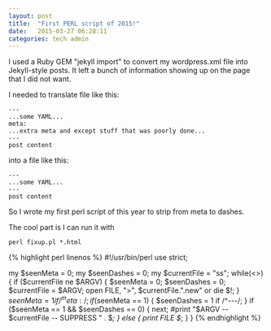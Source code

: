 ```yaml
---
layout: post
title:  "First PERL script of 2015!"
date:   2015-03-27 06:28:11
categories: tech admin
---
```


I used a Ruby GEM "jekyll import" to convert my wordpress.xml file into Jekyll-style posts.
It left a bunch of information showing up on the page that I did not want.

I needed to translate file like this:

    ---
    ...some YAML...
    meta:
    ...extra meta and except stuff that was poorly done...
    ---
    post content

into a file like this:

    ---
    ...some YAML...
    ---
    post content

So I wrote my first perl script of this year to strip from meta to dashes.

The cool part is I can run it with

    perl fixup.pl *.html 

{% highlight perl linenos %}
#!/usr/bin/perl
use strict;

my $seenMeta = 0;
my $seenDashes = 0;
my $currentFile = "ss";
while(<>) {
   if ($currentFile ne $ARGV) {
     $seenMeta = 0;
     $seenDashes = 0;
     $currentFile = $ARGV;
     open FILE, ">", $currentFile.".new" or die $!;
   }
   $seenMeta = 1 if /^meta:/;
   if ($seenMeta == 1) {
     $seenDashes = 1 if /^---/;
   }
   if ($seenMeta == 1 && $seenDashes == 0) {
      next; #print "$ARGV -- $currentFile --  SUPPRESS " .  $_;
   } else {
      print FILE $_;
   }
} 
{% endhighlight %}
